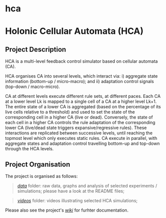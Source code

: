 # hca
Holonic Cellular Automata (HCA)
================================

Project Description
--------------------

HCA is a multi-level feedback control simulator based on cellular automata (CA).

HCA organises CA into several levels, which interact via: 
i) aggregate state information (bottom-up / micro-macro); and 
ii) adaptation control signals (top-down / macro-micro). 

CA at different levels execute different rule sets, at different paces. Each CA at a lower level Lk is mapped to a single cell of a CA at a higher level Lk+1. The entire state of a lower CA is aggregated (based on the percentage of its live cells relative to a threshold) and used to set the state of the corresponding cell in a higher CA (live or dead). Conversely, the state of each cell in a higher CA controls the rule adaptation of the corresponding lower CA (live/dead state triggers expansive/regressive rules). 
These interactions are replicated between successive levels, until reaching the topmost level which only executes static rules. 
CA execute in parallel, with aggregate states and adaptation control travelling bottom-up and top-down through the HCA levels.

Project Organisation
---------------------

The project is organised as follows:

> [_data_](https://github.com/adadiaconescu/hca/tree/master/videos) folder: raw data, graphs and analysis of selected experiments / simulations; please have a look at the README files;

> [_videos_](https://github.com/adadiaconescu/hca/tree/master/videos) folder: videos illustrating selected HCA simulations;

Please also see the project's [_wiki_](https://github.com/adadiaconescu/hca/wiki) for furhter documentation.
